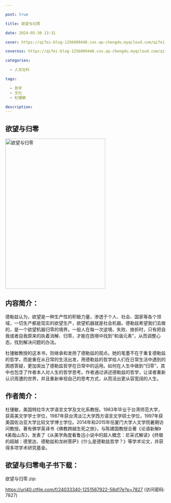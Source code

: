 ```yaml
---

post: true

title: 欲望与归零

date: 2024-05-30 13:31

cover: https://qifei-blog-1256009448.cos.ap-chengdu.myqcloud.com/qifei-blog/s34464594.jpg

coveross: https://qifei-blog-1256009448.cos.ap-chengdu.myqcloud.com/qifei-blog/s34464594.jpg

categories:

  - 人文社科

tags:

  - 哲学
  - 文化
  - 杜锺敏

description:
---
```


## 欲望与归零

<img alt="欲望与归零" class="aligncenter loading" data-was-processed="true" decoding="async" fetchpriority="high" height="471" src="https://qifei-blog-1256009448.cos.ap-chengdu.myqcloud.com/qifei-blog/s34464594.jpg" style="cursor: zoom-in;" width="314"/>

## 内容简介：

德勒兹认为，欲望是一种生产性的积极力量，渗透于个人、社会、国家等各个领域，一切生产都是现实的欲望生产，欲望机器就是社会机器。德勒兹希望我们去做的，是一个欲望机器归零的境界。一般人在每一次逆境、失败、挫折时，只有把自我或者自我原来的执着消解、归零，才能在困境中找到“和谐元素”，从而调整心态，找到解决问题的办法。

杜锺敏教授的这本书，则继承和发扬了德勒兹的观点。她的笔墨不在于重复德勒兹的哲学，而是重在从日常的生活出发，用德勒兹的哲学给人们在日常生活中遇到的困惑答疑，更加突出了德勒兹哲学在日常中的运用。如何在人生中做到“归零”，其中也包含了作者本人对人生的哲学思考。作者通过讲述德勒兹的哲学，让读者重新认识周遭的世界，并且重新审视自己的思考方式，从而活出更从容宽阔的人生。

## 作者简介：

杜锺敏，美国特拉华大学语言文学及文化系教授。1983年毕业于台湾师范大学，获英美文学学士学位，1987年获台湾淡江大学西方语言文学硕士学位，1997年获美国佐治亚大学比较文学博士学位。2014年和2015年任厦门大学人文学院暑期访问教授。著有佛学英译书《佛教跨越生死之旅》，与陈建国教授合著《论语新解》《美哉山东》，发表了《从美学角度看鲁迅小说中的超人概念：尼采式解读》《终极的超越：德里达、德勒兹和龙树菩萨》《什么是德勒兹哲学？》等学术论文，并获得多项学术研究基金。

## 欲望与归零电子书下载：

欲望与归零.zip: 

https://url40.ctfile.com/f/24033340-1251567922-58d17e?p=7827 (访问密码: 7827)
